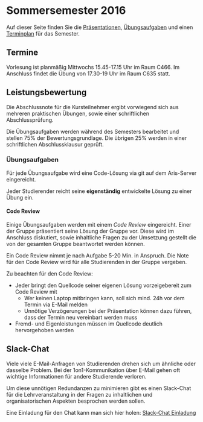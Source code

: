 # Sommersemester 2016

Auf dieser Seite finden Sie die [Präsentationen](slides.html), [Übungsaufgaben](exercises.html) und
einen [Terminplan](schedule.html) für das Semester.


## Termine

Vorlesung ist planmäßig Mittwochs 15.45-17.15 Uhr im Raum C466. Im Anschluss
findet die Übung von 17.30-19 Uhr im Raum C635 statt.


## Leistungsbewertung

Die Abschlussnote für die Kursteilnehmer ergibt vorwiegend sich aus mehreren praktischen
Übungen, sowie einer schriftlichen Abschlussprüfung.

Die Übungsaufgaben werden während des Semesters bearbeitet und stellen 75% der Bewertungsgrundlage.
Die übrigen 25% werden in einer schriftlichen Abschlussklausur geprüft.


### Übungsaufgaben

Für jede Übungsaufgabe wird eine Code-Lösung via git auf dem Aris-Server eingereicht.

Jeder Studierender reicht seine **eigenständig** entwickelte Lösung zu einer Übung ein.

#### Code Review

Einige Übungsaufgaben werden mit einem *Code Review* eingereicht. Einer der Gruppe präsentiert
seine Lösung der Gruppe vor. Diese wird im Anschluss diskutiert, sowie inhaltliche Fragen zu
der Umsetzung gestellt die von der gesamten Gruppe beantwortet werden können.

Ein Code Review nimmt je nach Aufgabe 5-20 Min. in Anspruch. Die Note für den Code Review
wird für alle Studierenden in der Gruppe vergeben.

Zu beachten für den Code Review:

* Jeder bringt den Quellcode seiner eigenen Lösung vorzeigebereit zum Code Review mit
  * Wer keinen Laptop mitbringen kann, soll sich mind. 24h vor dem Termin via E-Mail melden
  * Unnötige Verzögerungen bei der Präsentation können dazu führen, dass der Termin neu vereinbart werden muss
* Fremd- und Eigenleistungen müssen im Quellcode deutlich hervorgehoben werden


## Slack-Chat

Viele viele E-Mail-Anfragen von Studierenden drehen sich um ähnliche oder dasselbe Problem.
Bei der 1on1-Kommunikation über E-Mail gehen oft wichtige Informationen für andere Studierende verloren.

Um diese unnötigen Redundanzen zu minimieren gibt es einen Slack-Chat für die Lehrveranstaltung in der
Fragen zu inhaltlichen und organisatorischen Aspekten besprochen werden sollen.

Eine Einladung für den Chat kann man sich hier holen: [Slack-Chat Einladung](https://htw-webtech-slack-invite.herokuapp.com)
